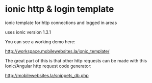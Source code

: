 # ionic http & login template
ionic template for http connections and logged in areas


uses ionic version 1.3.1



You can see a working demo here:

http://workspace.mobilewebsites.la/ionic_template/


The great part of this is that other http requests can be made with this Ionic/Angular http request code generator:

http://mobilewebsites.la/snippets_db.php

